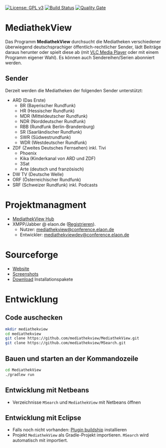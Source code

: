 
[![License: GPL v3](https://img.shields.io/badge/License-GPL%20v3-blue.svg)](http://www.gnu.org/licenses/gpl-3.0)
[![Build Status](https://travis-ci.org/mediathekview/MediathekView.svg?branch=master)](https://travis-ci.org/mediathekview/MediathekView)
[![Quality Gate](https://sonarqube.com/api/badges/gate?key=mediathekview%3AMediathekView)](https://sonarqube.com/dashboard/index/mediathekview%3AMediathekView)

# MediathekView
Das Programm **MediathekView** durchsucht die Mediatheken verschiedener überwiegend deutschsprachiger öffentlich-rechtlicher Sender, lädt Beiträge daraus herunter oder spielt diese ab (mit [VLC Media Player](https://videolan.org/vlc/) oder mit einem Programm eigener Wahl). Es können auch Sendereihen/Serien abonniert werden.

## Sender
Derzeit werden die Mediatheken der folgenden Sender unterstützt:

- ARD (Das Erste)
   - BR (Bayerischer Rundfunk)
   - HR (Hessischer Rundfunk)
   - MDR (Mitteldeutscher Rundfunk)
   - NDR (Norddeutscher Rundfunk)
   - RBB (Rundfunk Berlin-Brandenburg)
   - SR (Saarländischer Rundfunk)
   - SWR (Südwestrundfunk)
   - WDR (Westdeutscher Rundfunk)
- ZDF (Zweites Deutsches Fernsehen) inkl. Tivi
   - Phoenix
   - Kika (Kinderkanal von ARD und ZDF)
   - 3Sat
   - Arte (deutsch und französisch)
- DW TV (Deutsche Welle)
- ORF (Österreichischer Rundfunk)
- SRF (Schweizer Rundfunk) inkl. Podcasts

# Projektmanagment
- [MediathekView Hub](https://hub.mediathekview.de)
- XMPP/Jabber @ elaon.de ([Registrieren](https://elaon.de/info/services/xmpp.html)).
  + Nutzer: mediathekview@conference.elaon.de
  + Entwickler: mediathekviewdev@conference.elaon.de

# Sourceforge

- [Website](http://zdfmediathk.sourceforge.net)
- [Screenshots](http://zdfmediathk.sourceforge.net/screenshots.html)
- [Download](https://sourceforge.net/projects/zdfmediathk/files/) Installationspakete

# Entwicklung

## Code auschecken
```bash
mkdir mediathekview
cd mediathekview
git clone https://github.com/mediathekview/MediathekView.git
git clone https://github.com/mediathekview/MSearch.git
```

## Bauen und starten an der Kommandozeile
```bash
cd MediathekView
./gradlew run
```

## Entwicklung mit Netbeans
* Verzeichnisse `MSearch` und `MediathekView` mit Netbeans öffnen

## Entwicklung mit Eclipse
* Falls noch nicht vorhanden: [Plugin buildship](https://projects.eclipse.org/projects/tools.buildship) installieren
* Projekt `MediathekView` als Gradle-Projekt importieren. `MSearch` wird automatisch mit importiert.
